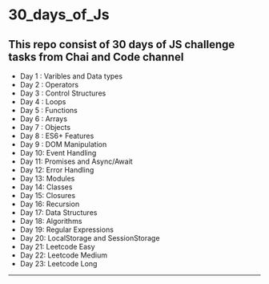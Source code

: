 # 30_days_of_Js
## This repo consist of 30 days of JS challenge tasks from Chai and Code channel

- Day 1 : Varibles and Data types
- Day 2 : Operators
- Day 3 : Control Structures
- Day 4 : Loops
- Day 5 : Functions
- Day 6 : Arrays
- Day 7 : Objects
- Day 8 : ES6+ Features
- Day 9 : DOM Manipulation
- Day 10: Event Handling
- Day 11: Promises and Async/Await
- Day 12: Error Handling
- Day 13: Modules
- Day 14: Classes
- Day 15: Closures
- Day 16: Recursion
- Day 17: Data Structures
- Day 18: Algorithms
- Day 19: Regular Expressions
- Day 20: LocalStorage and SessionStorage
- Day 21: Leetcode Easy
- Day 22: Leetcode Medium
- Day 23: Leetcode Long

-------------------------------